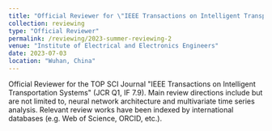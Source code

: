 ```yaml
---
title: "Official Reviewer for \"IEEE Transactions on Intelligent Transportation Systems (TITS)\""
collection: reviewing
type: "Official Reviewer"
permalink: /reviewing/2023-summer-reviewing-2
venue: "Institute of Electrical and Electronics Engineers"
date: 2023-07-03
location: "Wuhan, China"
---
```


Official Reviewer for the TOP SCI Journal "IEEE Transactions on Intelligent Transportation Systems" (JCR Q1, IF 7.9). Main review directions include but are not limited to, neural network architecture and multivariate time series analysis. Relevant review works have been indexed by international databases (e.g. Web of Science, ORCID, etc.).
